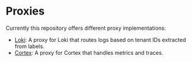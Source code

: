 # Proxies

Currently this repository offers different proxy implementations:

- [Loki](./loki-proxy.md): A proxy for Loki that routes logs based on tenant IDs extracted from labels.
- [Cortex](./cortex-proxy.md): A proxy for Cortex that handles metrics and traces.
